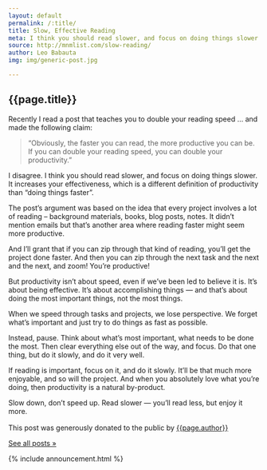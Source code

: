 ```yaml
---
layout: default
permalink: /:title/
title: Slow, Effective Reading
meta: I think you should read slower, and focus on doing things slower. It increases your effectiveness, which is a different definition of productivity than “doing things faster”.
source: http://mnmlist.com/slow-reading/
author: Leo Babauta
img: img/generic-post.jpg

---
```


<h2>{{page.title}}</h2>

<p class="intro">Recently I read a post that teaches you to double your reading speed … and made the following claim: <br />

<blockquote>“Obviously, the faster you can read, the more productive you can be. If you can double your reading speed, you can double your productivity.”</blockquote></p>

I disagree. I think you should read slower, and focus on doing things slower. It increases your effectiveness, which is a different definition of productivity than “doing things faster”.

The post’s argument was based on the idea that every project involves a lot of reading – background materials, books, blog posts, notes. It didn’t mention emails but that’s another area where reading faster might seem more productive.

And I’ll grant that if you can zip through that kind of reading, you’ll get the project done faster. And then you can zip through the next task and the next and the next, and zoom! You’re productive!

But productivity isn’t about speed, even if we’ve been led to believe it is. It’s about being effective. It’s about accomplishing things — and that’s about doing the most important things, not the most things.

When we speed through tasks and projects, we lose perspective. We forget what’s important and just try to do things as fast as possible.

Instead, pause. Think about what’s most important, what needs to be done the most. Then clear everything else out of the way, and focus. Do that one thing, but do it slowly, and do it very well.

If reading is important, focus on it, and do it slowly. It’ll be that much more enjoyable, and so will the project. And when you absolutely love what you’re doing, then productivity is a natural by-product.

Slow down, don’t speed up. Read slower — you’ll read less, but enjoy it more.

<div class="attribution">
  <p>This post was generously donated to the public by <a href="{{page.source}}" target="_blank">{{page.author}}</a><img src="{{site.baseurl}}/assets/img/external-icon.png" width="16px"/></p>
</div> <!-- .attribution -->


<a class="all-posts" href="{{site.baseurl}}/archive">See all posts &raquo;</a>

{% include announcement.html %} 